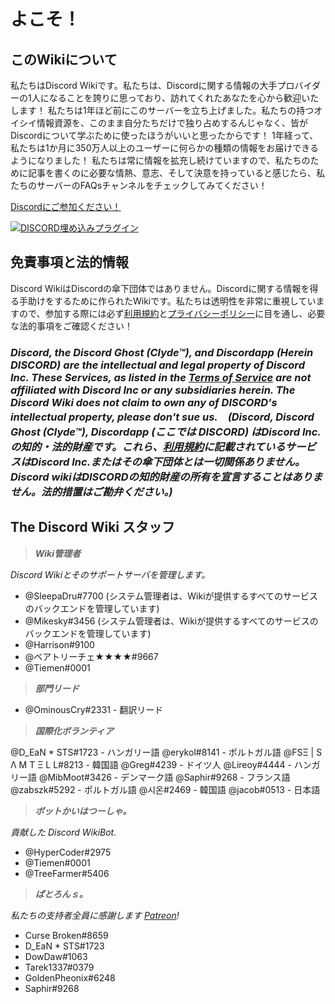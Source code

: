 <!-- TITLE: Japanese - ホーム -->
<!-- SUBTITLE: よこそ　Discord Wiki! -->

# よこそ！
## このWikiについて

私たちはDiscord Wikiです。私たちは、Discordに関する情報の大手プロバイダーの1人になることを誇りに思っており、訪れてくれたあなたを心から歓迎いたします！ 私たちは1年ほど前にこのサーバーを立ち上げました。私たちの持つオイシイ情報資源を、このまま自分たちだけで独り占めするんじゃなく、皆がDiscordについて学ぶために使ったほうがいいと思ったからです！ 1年経って、私たちは1か月に350万人以上のユーザーに何らかの種類の情報をお届けできるようになりました！ 私たちは常に情報を拡充し続けていますので、私たちのために記事を書くのに必要な情熱、意志、そして決意を持っていると感じたら、私たちのサーバーのFAQsチャンネルをチェックしてみてください！

[Discordにご参加ください！](https://discord.gg/PUVBPzP)

<a href="https://discord.gg/PUVBPzP">![DISCORD埋め込みプラグイン](https://discordapp.com/api/guilds/367460196148183040/widget.png?style=banner2)</a>

## 免責事項と法的情報
Discord WikiはDiscordの傘下団体ではありません。Discordに関する情報を得る手助けをするために作られたWikiです。私たちは透明性を非常に重視していますので、参加する際には必ず[利用規約](/terms)と[プライバシーポリシー](/privacy)に目を通し、必要な法的事項をご確認ください！

### ***Discord, the Discord Ghost (Clyde™), and Discordapp (Herein DISCORD) are the intellectual and legal property of Discord Inc. These Services, as listed in the [Terms of Service](/terms) are not affiliated with Discord Inc or any subsidiaries herein. The Discord Wiki does not claim to own any of DISCORD's intellectual property, please don't sue us.　(Discord, Discord Ghost (Clyde™), Discordapp (ここでは DISCORD) はDiscord Inc.の知的・法的財産です。これら、[利用規約](/terms)に記載されているサービスはDiscord Inc.またはその傘下団体とは一切関係ありません。Discord wikiはDISCORDの知的財産の所有を宣言することはありません。法的措置はご勘弁ください。)***

## The Discord Wiki スタッフ
> ***Wiki管理者***

*Discord Wikiとそのサポートサーバを管理します。*
* @SleepaDru#7700 (システム管理者は、Wikiが提供するすべてのサービスのバックエンドを管理しています)
* @Mikesky#3456 (システム管理者は、Wikiが提供するすべてのサービスのバックエンドを管理しています)
* @Harrison#9100
* @ベアトリーチェ★★★★#9667
* @Tiemen#0001

> ***部門リード***

* @OminousCry#2331 - 翻訳リード

> ***国際化ボランティア***

@D_EaN * STS#1723 - ハンガリー語
@erykol#8141 - ポルトガル語
@FSΞ | S Λ M T Ξ L L#8213 - 韓国語
@Greg#4239 - ドイツ人
@Lireoy#4444 - ハンガリー語
@MibMoot#3426 - デンマーク語
@Saphir#9268 - フランス語
@zabszk#5292 - ポルトガル語
@시온#2469 - 韓国語
@jacob#0513 - 日本語

> ***ボットかいはつーしゃ。***

*貢献した Discord WikiBot.*
* @HyperCoder#2975
* @Tiemen#0001
* @TreeFarmer#5406

> ***ぱとろんｓ。***

*私たちの支持者全員に感謝します [Patreon](https://www.patreon.com/TheDiscordWiki)!*

* Curse Broken#8659
* D_EaN * STS#1723
* DowDaw#1063
* Tarek1337#0379
* GoldenPheonix#6248
* Saphir#9268

